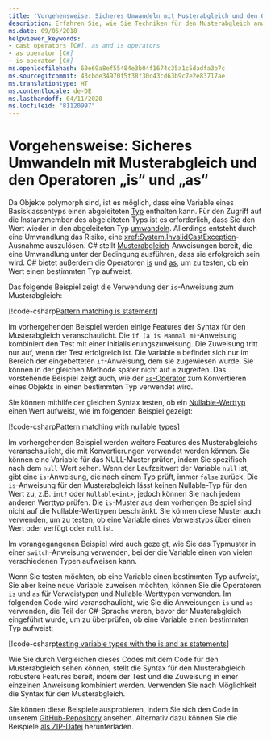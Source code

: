 ```yaml
---
title: 'Vorgehensweise: Sicheres Umwandeln mit Musterabgleich und den Operatoren „is“ und „as“'
description: Erfahren Sie, wie Sie Techniken für den Musterabgleich anwenden, um Variablen sicher in einen anderen Typ umzuwandeln. Sie können sowohl den Musterabgleich als auch die Operatoren „is“ und „as“ verwenden, um Typen sicher umzuwandeln.
ms.date: 09/05/2018
helpviewer_keywords:
- cast operators [C#], as and is operators
- as operator [C#]
- is operator [C#]
ms.openlocfilehash: 60e69a8ef55484e3b04f1674c35a1c5dadfa3b7c
ms.sourcegitcommit: 43cbde34970f5f38f30c43cd63b9c7e2e83717ae
ms.translationtype: HT
ms.contentlocale: de-DE
ms.lasthandoff: 04/11/2020
ms.locfileid: "81120997"
---
```

# <a name="how-to-safely-cast-by-using-pattern-matching-and-the-is-and-as-operators"></a>Vorgehensweise: Sicheres Umwandeln mit Musterabgleich und den Operatoren „is“ und „as“

Da Objekte polymorph sind, ist es möglich, dass eine Variable eines Basisklassentyps einen abgeleiteten [Typ](../programming-guide/types/index.md) enthalten kann. Für den Zugriff auf die Instanzmember des abgeleiteten Typs ist es erforderlich, dass Sie den Wert wieder in den abgeleiteten Typ [umwandeln](../programming-guide/types/casting-and-type-conversions.md). Allerdings entsteht durch eine Umwandlung das Risiko, eine <xref:System.InvalidCastException>-Ausnahme auszulösen. C# stellt [Musterabgleich](../pattern-matching.md)-Anweisungen bereit, die eine Umwandlung unter der Bedingung ausführen, dass sie erfolgreich sein wird. C# bietet außerdem die Operatoren [is](../language-reference/operators/type-testing-and-cast.md#is-operator) und [as](../language-reference/operators/type-testing-and-cast.md#as-operator), um zu testen, ob ein Wert einen bestimmten Typ aufweist.

Das folgende Beispiel zeigt die Verwendung der `is`-Anweisung zum Musterabgleich:

[!code-csharp[Pattern matching is statement](../../../samples/snippets/csharp/how-to/safelycast/patternmatching/Program.cs#PatternMatchingIs)]

Im vorhergehenden Beispiel werden einige Features der Syntax für den Musterabgleich veranschaulicht. Die `if (a is Mammal m)`-Anweisung kombiniert den Test mit einer Initialisierungszuweisung. Die Zuweisung tritt nur auf, wenn der Test erfolgreich ist. Die Variable `m` befindet sich nur im Bereich der eingebetteten `if`-Anweisung, dem sie zugewiesen wurde. Sie können in der gleichen Methode später nicht auf `m` zugreifen. Das vorstehende Beispiel zeigt auch, wie der [`as`-Operator](../language-reference/operators/type-testing-and-cast.md#as-operator) zum Konvertieren eines Objekts in einen bestimmten Typ verwendet wird.

Sie können mithilfe der gleichen Syntax testen, ob ein [Nullable-Werttyp](../language-reference/builtin-types/nullable-value-types.md) einen Wert aufweist, wie im folgenden Beispiel gezeigt:

[!code-csharp[Pattern matching with nullable types](../../../samples/snippets/csharp/how-to/safelycast/nullablepatternmatching/Program.cs#PatternMatchingNullable)]

Im vorhergehenden Beispiel werden weitere Features des Musterabgleichs veranschaulicht, die mit Konvertierungen verwendet werden können. Sie können eine Variable für das NULL-Muster prüfen, indem Sie spezifisch nach dem `null`-Wert sehen. Wenn der Laufzeitwert der Variable `null` ist, gibt eine `is`-Anweisung, die nach einem Typ prüft, immer `false` zurück. Die `is`-Anweisung für den Musterabgleich lässt keinen Nullable-Typ für den Wert zu, z.B. `int?` oder `Nullable<int>`, jedoch können Sie nach jedem anderen Werttyp prüfen. Die `is`-Muster aus dem vorherigen Beispiel sind nicht auf die Nullable-Werttypen beschränkt. Sie können diese Muster auch verwenden, um zu testen, ob eine Variable eines Verweistyps über einen Wert oder verfügt oder `null` ist.

Im vorangegangenen Beispiel wird auch gezeigt, wie Sie das Typmuster in einer `switch`-Anweisung verwenden, bei der die Variable einen von vielen verschiedenen Typen aufweisen kann.

Wenn Sie testen möchten, ob eine Variable einen bestimmten Typ aufweist, Sie aber keine neue Variable zuweisen möchten, können Sie die Operatoren `is` und `as` für Verweistypen und Nullable-Werttypen verwenden. Im folgenden Code wird veranschaulicht, wie Sie die Anweisungen `is` und `as` verwenden, die Teil der C#-Sprache waren, bevor der Musterabgleich eingeführt wurde, um zu überprüfen, ob eine Variable einen bestimmten Typ aufweist:

[!code-csharp[testing variable types with the is and as statements](../../../samples/snippets/csharp/how-to/safelycast/asandis/Program.cs#IsAndAs)]

Wie Sie durch Vergleichen dieses Codes mit dem Code für den Musterabgleich sehen können, stellt die Syntax für den Musterabgleich robustere Features bereit, indem der Test und die Zuweisung in einer einzelnen Anweisung kombiniert werden. Verwenden Sie nach Möglichkeit die Syntax für den Musterabgleich.

Sie können diese Beispiele ausprobieren, indem Sie sich den Code in unserem [GitHub-Repository](https://github.com/dotnet/docs/tree/master/samples/snippets/csharp/how-to/safelycast) ansehen. Alternativ dazu können Sie die Beispiele [als ZIP-Datei](../../../samples/snippets/csharp/how-to/safelycast.zip) herunterladen.
